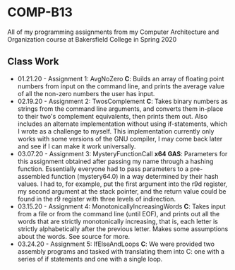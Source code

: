 # COMP-B13
All of my programming assignments from my Computer Architecture and Organization course at Bakersfield College in Spring 2020

Class Work
----------
  - 01.21.20  - Assignment 1: AvgNoZero **C**: Builds an array of floating point numbers from input on the command line, and prints the average value of all the non-zero numbers the user has input.
  - 02.19.20  - Assignment 2: TwosComplement **C**: Takes binary numbers as strings from the command line arguments, and converts them in-place to their two's complement equivalents, then prints them out. Also includes an alternate implementation without using if-statements, which I wrote as a challenge to myself. This implementation currently only works with some versions of the GNU compiler, I may come back later and see if I can make it work universally.
  - 03.07.20  - Assignment 3: MysteryFunctionCall **x64 GAS**: Parameters for this assignment obtained after passing my name through a hashing function. Essentially everyone had to pass parameters to a pre-assembled function (mystery64.0) in a way determined by their hash values. I had to, for example, put the first argument into the r9d register, my second argument at the stack pointer, and the return value could be found in the r9 register with three levels of indirection.
  - 03.15.20   - Assignment 4: MonotonicallyIncreasingWords **C**: Takes input from a file or from the command line (until EOF), and prints out all the words that are strictly monotonically increasing, that is, each letter is strictly alphabetically after the previous letter. Makes some assumptions about the words. See source for more.
  - 03.24.20   - Assignment 5: IfElseAndLoops **C**: We were provided two assembly programs and tasked with translating them into C: one with a series of if statements and one with a single loop.
